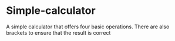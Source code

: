 # Simple-calculator
A simple calculator that offers four basic operations. There are also brackets to ensure that the result is correct

